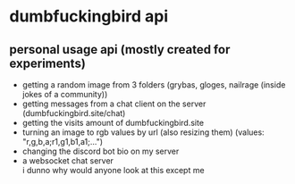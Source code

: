 # dumbfuckingbird api  
## personal usage api (mostly created for experiments)  
- getting a random image from 3 folders (grybas, gloges, nailrage (inside jokes of a community))  
- getting messages from a chat client on the server (dumbfuckingbird.site/chat)  
- getting the visits amount of dumbfuckingbird.site
- turning an image to rgb values by url (also resizing them) (values: "r,g,b,a;r1,g1,b1,a1;...")  
- changing the discord bot bio on my server  
- a websocket chat server  
i dunno why would anyone look at this except me
